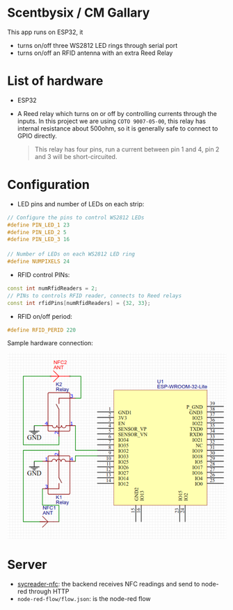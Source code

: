 # Scentbysix / CM Gallary

This app runs on ESP32, it 

* turns on/off three WS2812 LED rings through serial port
* turns on/off an RFID antenna with an extra Reed Relay

# List of hardware

* ESP32
* A Reed relay which turns on or off by controlling currents through the inputs. In this project we are using `COTO 9007-05-00`, this relay has internal resistance about 500ohm, so it is generally safe to connect to GPIO directly. 

  > This relay has four pins, run a current between pin 1 and 4, pin 2 and 3 will be short-circuited. 



# Configuration

* LED pins and number of LEDs on each strip: 
```cpp
// Configure the pins to control WS2812 LEDs
#define PIN_LED_1 23
#define PIN_LED_2 5
#define PIN_LED_3 16

// Number of LEDs on each WS2812 LED ring
#define NUMPIXELS 24
```

* RFID control PINs:

```cpp
const int numRfidReaders = 2;
// PINs to controls RFID reader, connects to Reed relays
const int rfidPins[numRfidReaders] = {32, 33};
```

* RFID on/off period:
```cpp
#define RFID_PERID 220
```

Sample hardware connection: 

![Sample connection](sample-usage.png)

# Server

* [sycreader-nfc](https://github.com/make-studios/sycreader-nfc): the backend receives NFC readings and send to node-red through HTTP
* `node-red-flow/flow.json`: is the node-red flow

